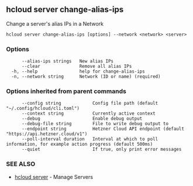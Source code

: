 ## hcloud server change-alias-ips

Change a server's alias IPs in a Network

```
hcloud server change-alias-ips [options] --network <network> <server>
```

### Options

```
      --alias-ips strings   New alias IPs
      --clear               Remove all alias IPs
  -h, --help                help for change-alias-ips
  -n, --network string      Network (ID or name) (required)
```

### Options inherited from parent commands

```
      --config string            Config file path (default "~/.config/hcloud/cli.toml")
      --context string           Currently active context
      --debug                    Enable debug output
      --debug-file string        File to write debug output to
      --endpoint string          Hetzner Cloud API endpoint (default "https://api.hetzner.cloud/v1")
      --poll-interval duration   Interval at which to poll information, for example action progress (default 500ms)
      --quiet                    If true, only print error messages
```

### SEE ALSO

* [hcloud server](hcloud_server.md)	 - Manage Servers

